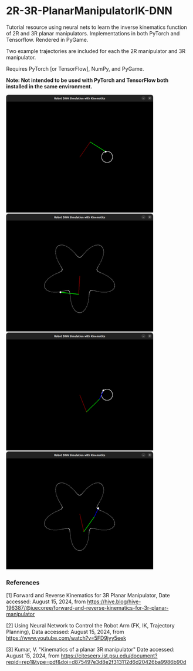 # 2R-3R-PlanarManipulatorIK-DNN
Tutorial resource using neural nets to learn the inverse kinematics function of 2R and 3R planar manipulators. Implementations in both PyTorch and Tensorflow. Rendered in PyGame.

Two example trajectories are included for each the 2R manipulator and 3R manipulator.

Requires PyTorch [or TensorFlow], NumPy, and PyGame.

**Note: Not intended to be used with PyTorch and TensorFlow both installed in the same environment.**

![2R Circle](images/2r-circ.png)
![2R Star](images/2r-star.png)
![3R Circle](images/3r-circ.png)
![3R Star](images/3r-star.png)

### References
[1] Forward and Reverse Kinematics for 3R Planar Manipulator, Date accessed: August 15, 2024, from https://hive.blog/hive-196387/@juecoree/forward-and-reverse-kinematics-for-3r-planar-manipulator

[2] Using Neural Network to Control the Robot Arm (FK, IK, Trajectory Planning), Data accessed: August 15, 2024, from https://www.youtube.com/watch?v=5FD9jyy5eek

[3] Kumar, V. "Kinematics of a planar 3R manipulator" Date accessed: August 15, 2024, from https://citeseerx.ist.psu.edu/document?repid=rep1&type=pdf&doi=d875497e3d8e2f313112d6d20426ba9986b90d
